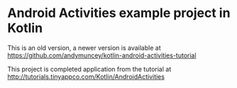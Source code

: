 # Android Activities example project in Kotlin

This is an old version, a newer version is available at https://github.com/andymuncey/kotlin-android-activities-tutorial

This project is completed application from the tutorial at http://tutorials.tinyappco.com/Kotlin/AndroidActivities
